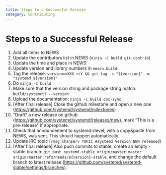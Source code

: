 ```yaml
---
title: Steps to a Successful Release
category: Contributing
---
```


# Steps to a Successful Release

1. Add all items to NEWS
2. Update the contributors list in NEWS (`ninja -C build git-contrib`)
3. Update the time and place in NEWS
4. Update version and library numbers in `meson.build`
5. Tag the release: `version=vXXX-rcY && git tag -s "${version}" -m "systemd ${version}"`
6. Do `ninja -C build`
7. Make sure that the version string and package string match: `build/systemctl --version`
8. Upload the documentation: `ninja -C build doc-sync`
9. [After final release] Close the github milestone and open a new one (https://github.com/systemd/systemd/milestones)
10. "Draft" a new release on github (https://github.com/systemd/systemd/releases/new), mark "This is a pre-release" if appropriate.
11. Check that announcement to systemd-devel, with a copy&paste from NEWS, was sent. This should happen automatically.
12. Update IRC topic (`/msg chanserv TOPIC #systemd Version NNN released`)
13. [After final release] Also push commits to stable, create an empty -stable branch: `git push systemd-stable origin/master:master origin/master:refs/heads/${version}-stable`, and change the default branch to latest release (https://github.com/systemd/systemd-stable/settings/branches).
